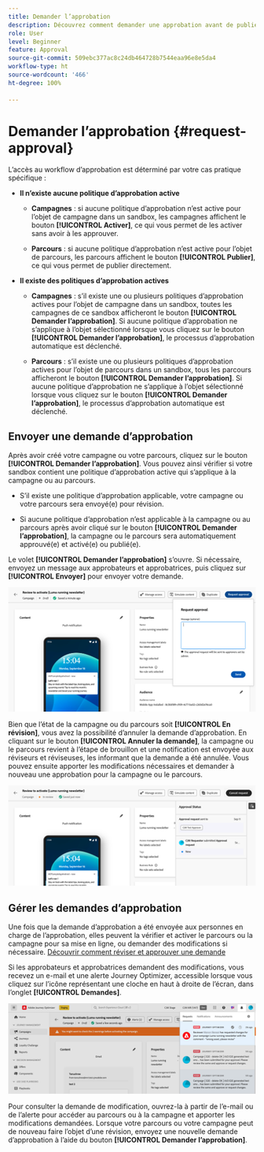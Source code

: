 ```yaml
---
title: Demander l’approbation
description: Découvrez comment demander une approbation avant de publier vos parcours et campagnes.
role: User
level: Beginner
feature: Approval
source-git-commit: 509ebc377ac8c24db464728b7544eaa96e8e5da4
workflow-type: ht
source-wordcount: '466'
ht-degree: 100%

---
```



# Demander l’approbation {#request-approval}

L’accès au workflow d’approbation est déterminé par votre cas pratique spécifique :

* **Il n’existe aucune politique d’approbation active**

   * **Campagnes** : si aucune politique d’approbation n’est active pour l’objet de campagne dans un sandbox, les campagnes affichent le bouton **[!UICONTROL Activer]**, ce qui vous permet de les activer sans avoir à les approuver.

   * **Parcours** : si aucune politique d’approbation n’est active pour l’objet de parcours, les parcours affichent le bouton **[!UICONTROL Publier]**, ce qui vous permet de publier directement.

* **Il existe des politiques d’approbation actives**

   * **Campagnes** : s’il existe une ou plusieurs politiques d’approbation actives pour l’objet de campagne dans un sandbox, toutes les campagnes de ce sandbox afficheront le bouton **[!UICONTROL Demander l’approbation]**.
Si aucune politique d’approbation ne s’applique à l’objet sélectionné lorsque vous cliquez sur le bouton **[!UICONTROL Demander l’approbation]**, le processus d’approbation automatique est déclenché.

   * **Parcours** : s’il existe une ou plusieurs politiques d’approbation actives pour l’objet de parcours dans un sandbox, tous les parcours afficheront le bouton **[!UICONTROL Demander l’approbation]**.
Si aucune politique d’approbation ne s’applique à l’objet sélectionné lorsque vous cliquez sur le bouton **[!UICONTROL Demander l’approbation]**, le processus d’approbation automatique est déclenché.

## Envoyer une demande d’approbation

Après avoir créé votre campagne ou votre parcours, cliquez sur le bouton **[!UICONTROL Demander l’approbation]**. Vous pouvez ainsi vérifier si votre sandbox contient une politique d’approbation active qui s’applique à la campagne ou au parcours.

* S’il existe une politique d’approbation applicable, votre campagne ou votre parcours sera envoyé(e) pour révision.

* Si aucune politique d’approbation n’est applicable à la campagne ou au parcours après avoir cliqué sur le bouton **[!UICONTROL Demander l’approbation]**, la campagne ou le parcours sera automatiquement approuvé(e) et activé(e) ou publié(e).

Le volet **[!UICONTROL Demander l’approbation]** s’ouvre. Si nécessaire, envoyez un message aux approbateurs et approbatrices, puis cliquez sur **[!UICONTROL Envoyer]** pour envoyer votre demande.

![](assets/approval-request.png)

Bien que l’état de la campagne ou du parcours soit **[!UICONTROL En révision]**, vous avez la possibilité d’annuler la demande d’approbation. En cliquant sur le bouton **[!UICONTROL Annuler la demande]**, la campagne ou le parcours revient à l’étape de brouillon et une notification est envoyée aux réviseurs et réviseuses, les informant que la demande a été annulée. Vous pouvez ensuite apporter les modifications nécessaires et demander à nouveau une approbation pour la campagne ou le parcours.

![](assets/approval-cancel.png)

## Gérer les demandes d’approbation

Une fois que la demande d’approbation a été envoyée aux personnes en charge de l’approbation, elles peuvent la vérifier et activer le parcours ou la campagne pour sa mise en ligne, ou demander des modifications si nécessaire. [Découvrir comment réviser et approuver une demande](review-approve-request.md)

Si les approbateurs et approbatrices demandent des modifications, vous recevez un e-mail et une alerte Journey Optimizer, accessible lorsque vous cliquez sur l’icône représentant une cloche en haut à droite de l’écran, dans l’onglet **[!UICONTROL Demandes]**.

![](assets/changes-requested.png)

Pour consulter la demande de modification, ouvrez-la à partir de l’e-mail ou de l’alerte pour accéder au parcours ou à la campagne et apporter les modifications demandées. Lorsque votre parcours ou votre campagne peut de nouveau faire l’objet d’une révision, envoyez une nouvelle demande d’approbation à l’aide du bouton **[!UICONTROL Demander l’approbation]**.



